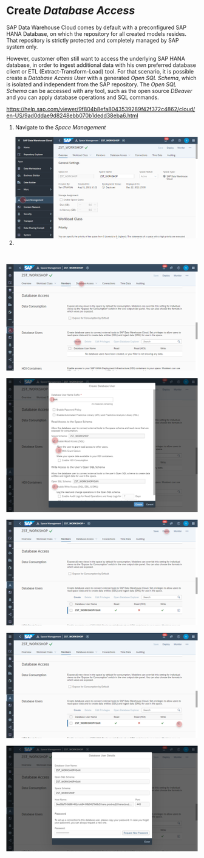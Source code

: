 # Create _Database Access_ 
SAP Data Warehouse Cloud comes by default with a preconfigured SAP HANA Database, on which the repository for all created models resides.
That repository is strictly protected and completely managed by SAP system only. 

However, customer often still want to access the underlying SAP HANA database, in order to ingest additional data with his own preferred database client or ETL (Extract-Transform-Load) tool. For that scenario, it is possible create a _Database Access User_ with a generated _Open SQL Schema_, which is isolated and independent from the SAP repository. 
The _Open SQL Schema_ can be accessed with any tool, such as the open source _DBeaver_ and you can apply database operations and SQL commands.



https://help.sap.com/viewer/9f804b8efa8043539289f42f372c4862/cloud/en-US/9ad0ddae9d8248ebb070b1dedd38eba6.html

1. Navigate to the _Space Management_ 
  <br><br>![](../images/open_sql_00.png)
3. 
<br><br>![](../images/open_sql_01.png)
<br><br>![](../images/open_sql_02.png)
<br><br>![](../images/open_sql_03.png)
<br><br>![](../images/open_sql_04.png)
<br><br>![](../images/open_sql_05.png)
